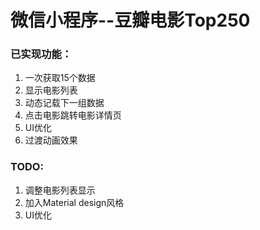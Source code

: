 # 微信小程序--豆瓣电影Top250

### 已实现功能：
1. 一次获取15个数据
2. 显示电影列表
3. 动态记载下一组数据
4. 点击电影跳转电影详情页
5. UI优化
6. 过渡动画效果

### TODO:
1. 调整电影列表显示
2. 加入Material design风格
3. UI优化
